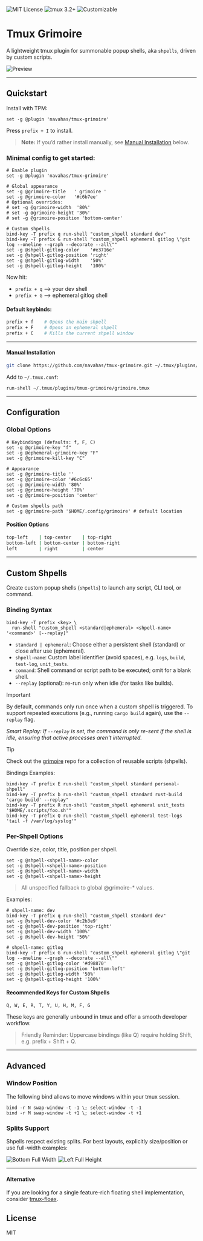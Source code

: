 ![MIT License](https://img.shields.io/badge/license-MIT-blue.svg)
![tmux 3.2+](https://img.shields.io/badge/tmux-3.2+-brightgreen)
![Customizable](https://img.shields.io/badge/feature-Custom_Buoys-orange)

# Tmux Grimoire

A lightweight tmux plugin for summonable popup shells, aka `shpells`, driven by custom scripts.

![Preview](https://raw.githubusercontent.com/navahas/tmux-grimoire/assets/images/grimoire.png)

---
## Quickstart

Install with TPM:
```tmux
set -g @plugin 'navahas/tmux-grimoire'
```
Press `prefix + I` to install.
> **Note:** If you’d rather install manually, see [Manual Installation](#manual-installation) below.

### Minimal config to get started:

```tmux
# Enable plugin
set -g @plugin 'navahas/tmux-grimoire'

# Global appearance
set -g @grimoire-title   ' grimoire '
set -g @grimoire-color   '#c6b7ee'
# Optional overrides:
# set -g @grimoire-width  '80%'
# set -g @grimoire-height '30%'
# set -g @grimoire-position 'bottom-center'

# Custom shpells
bind-key -T prefix q run-shell "custom_shpell standard dev"
bind-key -T prefix G run-shell "custom_shpell ephemeral gitlog \"git log --oneline --graph --decorate --all\""
set -g @shpell-gitlog-color    '#e3716e'
set -g @shpell-gitlog-position 'right'
set -g @shpell-gitlog-width    '50%'
set -g @shpell-gitlog-height   '100%'
```
Now hit:
- `prefix + q` —> your dev shell
- `prefix + G` —> ephemeral gitlog shell

#### Default keybinds:
```bash
prefix + f    # Opens the main shpell
prefix + F    # Opens an ephemeral shpell
prefix + C    # Kills the current shpell window
```
---

#### Manual Installation

```bash
git clone https://github.com/navahas/tmux-grimoire.git ~/.tmux/plugins/tmux-grimoire
```
Add to `~/.tmux.conf`:
```tmux
run-shell ~/.tmux/plugins/tmux-grimoire/grimoire.tmux
```
---

## Configuration

### Global Options

```tmux
# Keybindings (defaults: f, F, C)
set -g @grimoire-key "f"
set -g @ephemeral-grimoire-key "F"
set -g @grimoire-kill-key "C"

# Appearance
set -g @grimoire-title ''
set -g @grimoire-color '#6c6c65'
set -g @grimoire-width '80%'
set -g @grimoire-height '70%'
set -g @grimoire-position 'center'

# Custom shpells path
set -g @grimoire-path '$HOME/.config/grimoire' # default location
```

#### Position Options
```bash
top-left    | top-center    | top-right
bottom-left | bottom-center | bottom-right
left        | right         | center
```
---

## Custom Shpells

Create custom popup shells (`shpells`) to launch any script, CLI tool, or command.

### Binding Syntax

```tmux
bind-key -T prefix <key> \
  run-shell "custom_shpell <standard|ephemeral> <shpell-name> '<command>' [--replay]"
```
- `standard | ephemeral`: Choose either a persistent shell (standard) or close after use (ephemeral).
- `shpell-name`: Custom label identifier (avoid spaces), e.g. `logs`, `build`, `test-log`, `unit_tests`.
- `command`: Shell command or script path to be executed; omit for a blank shell.
- `--replay` (optional): re-run only when idle (for tasks like builds).

> [!IMPORTANT]
> By default, commands only run once when a custom shpell is triggered.
> To support repeated executions (e.g., running `cargo build` again), use the `--replay` flag.

_Smart Replay: If `--replay` is set, the command is only re-sent if the shell is idle, ensuring that active processes aren't interrupted._
 
> [!TIP]
> Check out the [grimoire](https://github.com/navahas/grimoire) repo for a collection of reusable scripts (shpells).

Bindings Examples:
```tmux
bind-key -T prefix E run-shell "custom_shpell standard personal-shpell"
bind-key -T prefix b run-shell "custom_shpell standard rust-build 'cargo build' --replay"
bind-key -T prefix R run-shell "custom_shpell ephemeral unit_tests '$HOME/.scripts/foo.sh'"
bind-key -T prefix Q run-shell "custom_shpell ephemeral test-logs 'tail -f /var/log/syslog'"
```

### Per-Shpell Options

Override size, color, title, position per shpell.
```tmux
set -g @shpell-<shpell-name>-color
set -g @shpell-<shpell-name>-position
set -g @shpell-<shpell-name>-width
set -g @shpell-<shpell-name>-height
```
> All unspecified fallback to global @grimoire-* values.

Examples:
```tmux
# shpell-name: dev
bind-key -T prefix q run-shell "custom_shpell standard dev"
set -g @shpell-dev-color '#c2b3e9'
set -g @shpell-dev-position 'top-right'
set -g @shpell-dev-width '100%'
set -g @shpell-dev-height '50%'

# shpell-name: gitlog
bind-key -T prefix G run-shell "custom_shpell ephemeral gitlog \"git log --oneline --graph --decorate --all\""
set -g @shpell-gitlog-color '#d98870'
set -g @shpell-gitlog-position 'bottom-left'
set -g @shpell-gitlog-width '50%'
set -g @shpell-gitlog-height '100%'
```

#### Recommended Keys for Custom Shpells

`Q, W, E, R, T, Y, U, H, M, F, G`

These keys are generally unbound in tmux and offer a smooth developer workflow.
> Friendly Reminder: Uppercase bindings (like Q) require holding Shift, e.g. prefix + Shift + Q.

---

## Advanced

### Window Position

The following bind allows to move windows within your tmux session.
```tmux
bind -r N swap-window -t -1 \; select-window -t -1
bind -r M swap-window -t +1 \; select-window -t +1
```

### Splits Support

Shpells respect existing splits. For best layouts, explicitly size/position or use full-width examples:

![Bottom Full Width](https://raw.githubusercontent.com/navahas/tmux-buoyshell/assets/images/bottom-full.png)
![Left Full Height](https://raw.githubusercontent.com/navahas/tmux-buoyshell/assets/images/left-full.png)

---

#### Alternative
If you are looking for a single feature-rich floating shell implementation, consider [tmux-floax](https://github.com/omerxx/tmux-floax).

## License

MIT

